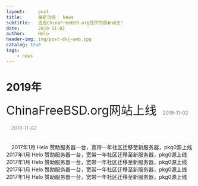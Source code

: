```yaml
---
layout:     post
title:      最新动态｜ News
subtitle:   这是ChinaFreeBSD.org提供的最新动态！
date:       2019-11-02
author:     Helo
header-img: img/post-dsj-web.jpg
catalog: true
tags:
    - news
---
```



#  **2019年**
<font size="6">ChinaFreeBSD.org网站上线</font> <font size="2" color="gray">&ensp;&ensp;2019-11-02</font>  
###### <font size="2" color="gray">&ensp;&ensp;2019-11-02</font>  
&ensp;&ensp;2017年1月 Helo 赞助服务器一台，宽带一年社区迁移至新服务器，pkg0源上线2017年1月 Helo 赞助服务器一台，宽带一年社区迁移至新服务器，pkg0源上线2017年1月 Helo 赞助服务器一台，宽带一年社区迁移至新服务器，pkg0源上线2017年1月 Helo 赞助服务器一台，宽带一年社区迁移至新服务器，pkg0源上线2017年1月 Helo 赞助服务器一台，宽带一年社区迁移至新服务器，pkg0源上线
